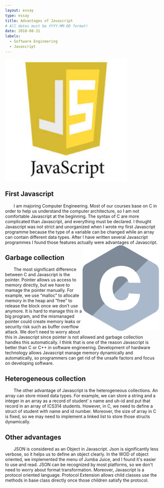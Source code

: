 ```yaml
---
layout: essay
type: essay
title: Advantages of Javascript
# All dates must be YYYY-MM-DD format!
date: 2018-08-31
labels:
  - Software Engineering
  - Javascript
---
```


<img class="floated image" width = "400" length = "350" align="center" src="../images/js.jpeg">

<h2>First Javascript  </h2>
<div style="text-indent:2em">
I am majoring Computer Engineering. Most of our courses base on C in order to help us understand the computer architecture, so I am not comfortable Javascript at the beginning.
The syntax of C are more complicated than Javascript, and everything must be declared. I thought Javascript was not strict and 
unorganized when I wrote my first Javascript programme because the type of a variable can be changed while an array can contain different data types. After I have written several Javascript programmes I found those features actually were advantages of Javascript.
</div>
<img class="rounded image" width = "250" length = "250" align="right" src="../images/c.png">


<h2>Garbage collection  </h2>
<div style="text-indent:2em">
	The most significant difference between C and Javascript is the pointer. Pointer allows us access to memory directly, but we have to mamage the pointer manually. For example, we use “malloc” to allocate memory in the heap and “free” 
  to release the block once we don’t use anymore. It is hard to manage this in a big program, and the mismanaged pointer
  could create memory leaks or security risk such as buffer overflow attack. We don’t
  need to worry about this in Javascript since pointer is not allowed and garbage collection handles this automatically. 
  I think that is one of the reason Javascript is better than C or C++ in software engineering. Development of
  hardware technology allows Javascript manage memory dynamically and automatically, so programmers can get rid of the unsafe
  factors and focus on developing software.
</div>	

<h2>Heterogeneous collection  </h2>
<div style="text-indent:2em">  
The other advantage of Javascript is the heterogeneous collections. An array can store mixed data types. For example, 
we can store a string and a integer in an array as a record of student’ s name and uh-id and put that record in an array of 
ICS314 students. However, in C, we need to define a struct of student with name and id number. Moreover, the size of
array in C is fixed, so we may need to implement a linked list to store those structs dynamically.
</div>	

<h2>Other advantages</h2>
<div style="text-indent:2em">  
	JSON is considered as an Object in Javascript. Json is significantly less verbose, so it helps 
  us to define an object clearly. In the WOD of object oriented, we implemented the menu of Jumba Juice, and I found it's easier to use and read. JSON can be recognized by most platforms, so we don't need to worry about format transformation.
	Moreover, Javascript is a protocol oriented language. Protocol Extension allows child classes use the methods in base class directly once those children satisfy the protocol. 
</div>


